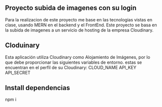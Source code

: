 ## Proyecto subida de imagenes con su login

Para la realizacion de este proyecto me base en las tecnologias vistas en clase, usando MERN en el backend y el FrontEnd.
Este proyecto se basa en la subida de imagenes a un servicio de hosting de la empresa Cloudinary.

## Cloduinary

Esta aplicación utiliza Cloudinary como Alojamiento de Imágenes, por lo que debe proporcionar las siguientes variables de entorno. estas se encuentran en el perfil de su Cloudinary:
CLOUD_NAME
API_KEY
API_SECRET

## Install dependencias
npm i


